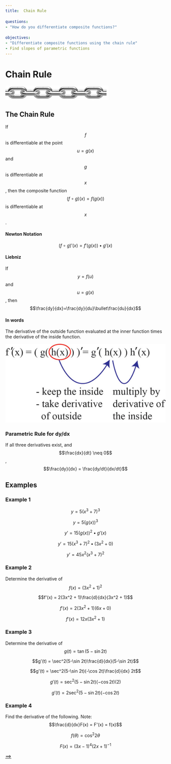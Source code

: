 ```yaml
---
title:  Chain Rule

questions:
- "How do you differentiate composite functions?"

objectives:
- "Differentiate composite functions using the chain rule"
- Find slopes of parametric functions
---
```


# Chain Rule

![Image of a Chain](../assets/calculus/3-6-chain-rule_1.jpg)

## The Chain Rule

If $$f$$ is differentiable at the point $$u=g(x)$$ and $$g$$ is differentiable at $$x$$, then the composite function $$(f\circ g)(x) = f(g(x))$$ is differentiable at $$x$$.

#### Newton Notation
$$(f\circ g)'(x) = f'(g(x)) \bullet g'(x)$$

#### Liebniz
If $$y = f(u)$$ and $$u = g(x)$$, then
$$\frac{dy}{dx}=\frac{dy}{du}\bullet\frac{du}{dx}$$

#### In words
The derivative of the outside function evaluated at the inner function times the derivative of the inside function.

![Chain Rule](../assets/calculus/3-6-chain-rule_2.jpg)

### Parametric Rule for dy/dx
If all three derivatives exist, and $$\frac{dx}{dt} \neq 0$$,
$$\frac{dy}{dx} = \frac{dy/dt}{dx/dt}$$


## Examples

### Example 1

$$y = 5(x^3 + 7)^3$$

$$y = 5(g(x))^3$$

$$y' = 15(g(x))^2 \bullet g'(x)$$

$$y' = 15(x^3 + 7)^2 \bullet (3x^2 + 0)$$

$$y' = 45x^2(x^3 + 7)^2$$

### Example 2
Determine the derivative of $$f(x) = (3x^2 + 1)^2$$

$$f'(x) = 2(3x^2 + 1)\frac{d}{dx}(3x^2 + 1)$$

$$f'(x) = 2(3x^2 + 1)(6x + 0)$$

$$f'(x) = 12x(3x^2 + 1)$$

### Example 3
Determine the derivative of $$g(t) = \tan(5-\sin 2t)$$

$$g'(t) = \sec^2(5-\sin 2t)\frac{d}{dx}(5-\sin 2t)$$

$$g'(t) = \sec^2(5-\sin 2t)(-\cos 2t)\frac{d}{dx} 2t$$

$$g'(t) = \sec^2(5-\sin 2t)(-\cos 2t)(2)$$

$$g'(t) = 2\sec^2(5-\sin 2t)(-\cos 2t)$$

### Example 4
Find the derivative of the following. Note: $$\frac{d}{dx}F(x) = F'(x) = f(x)$$

$$f(\theta) = \cos^2 2\theta$$

$$F(x) = (3x - 1)^4(2x + 1)^{-1}$$

[==>](../057-derivatives-of-inverse-functions)
